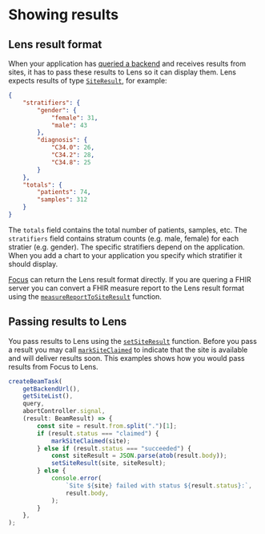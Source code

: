 # Showing results

## Lens result format

When your application has [queried a backend](query.md) and receives results from sites, it has to pass these results to Lens so it can display them. Lens expects results of type [`SiteResult`](https://samply.github.io/lens/docs/types/SiteResult.html), for example:

```json
{
    "stratifiers": {
        "gender": {
            "female": 31,
            "male": 43
        },
        "diagnosis": {
            "C34.0": 26,
            "C34.2": 28,
            "C34.8": 25
        }
    },
    "totals": {
        "patients": 74,
        "samples": 312
    }
}
```

The `totals` field contains the total number of patients, samples, etc. The `stratifiers` field contains stratum counts (e.g. male, female) for each stratier (e.g. gender). The specific stratifiers depend on the application. When you add a chart to your application you specify which stratifier it should display.

[Focus](https://github.com/samply/focus) can return the Lens result format directly. If you are quering a FHIR server you can convert a FHIR measure report to the Lens result format using the [`measureReportToSiteResult`](https://samply.github.io/lens/docs/functions/measureReportToSiteResult.html) function.

## Passing results to Lens

You pass results to Lens using the [`setSiteResult`](file:///home/tim/projects/lens/docs/functions/setSiteResult.html) function. Before you pass a result you may call [`markSiteClaimed`](https://samply.github.io/lens/docs/functions/markSiteClaimed.html) to indicate that the site is available and will deliver results soon. This examples shows how you would pass results from Focus to Lens.

```ts
createBeamTask(
    getBackendUrl(),
    getSiteList(),
    query,
    abortController.signal,
    (result: BeamResult) => {
        const site = result.from.split(".")[1];
        if (result.status === "claimed") {
            markSiteClaimed(site);
        } else if (result.status === "succeeded") {
            const siteResult = JSON.parse(atob(result.body));
            setSiteResult(site, siteResult);
        } else {
            console.error(
                `Site ${site} failed with status ${result.status}:`,
                result.body,
            );
        }
    },
);
```
